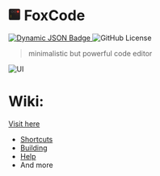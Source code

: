 
<h1><img src="./res/img/icon.png" height="24"> FoxCode</h1>


[![Dynamic JSON Badge](https://img.shields.io/badge/dynamic/json?url=https%3A%2F%2Fraw.githubusercontent.com%2FHaeri%2Fmonolith-code%2Fmaster%2Fpackage.json&query=%24%5B'version'%5D&style=flat-square&label=Version&color=blue)
](https://github.com/Haeri/monolith-code/releases/latest)![GitHub License](https://img.shields.io/github/license/FoxyIsCoding/FoxCode?style=flat-square)


> minimalistic but powerful code editor

![UI](https://raw.githubusercontent.com/Haeri/monolith-code/master/docs/res/img/screenshot.png)

# Wiki: 
   [Visit here](https://foxcode-1.gitbook.io/untitled/)
   

 - [Shortcuts](https://foxcode-1.gitbook.io/untitled/shortcuts) 
 - [Building](https://foxcode-1.gitbook.io/untitled/devolopment)
 - [Help](https://foxcode-1.gitbook.io/untitled/help)
 - And more
